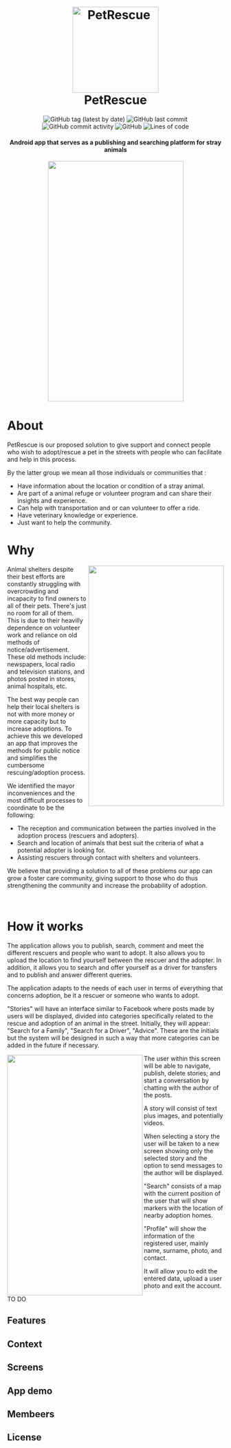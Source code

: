 <h1 align="center">
  <br>
  <img src="https://user-images.githubusercontent.com/62856022/129825346-b5a6b2c6-79bf-454f-abc5-88c084d9e39e.png" alt="PetRescue" width="200">  
  <br>
  PetRescue
  <br>
</h1>

<p align="center">
  <img alt="GitHub tag (latest by date)" src="https://img.shields.io/github/v/tag/Alvaro-Orellana/PetRescue?color=yellow">
  <img alt="GitHub last commit" src="https://img.shields.io/github/last-commit/Alvaro-Orellana/PetRescue">
  <img alt="GitHub commit activity" src="https://img.shields.io/github/commit-activity/y/Alvaro-Orellana/PetRescue?color=orange">
  <img alt="GitHub" src="https://img.shields.io/github/license/Alvaro-Orellana/PetRescue"> 
  <img alt="Lines of code" src="https://img.shields.io/tokei/lines/github/Alvaro-Orellana/PetRescue">
</p>

<h4 align="center">Android app that serves as a publishing and searching platform for stray animals</h4>

<p align="center">
<img  src="https://github.com/Alvaro-Orellana/PetRescue/blob/master/images%20for%20readme/welcome_screen.gif" width="315" height="560">  
</p>

# About 

PetRescue is our proposed solution to give support and connect people who wish to adopt/rescue a pet in the streets with people who can facilitate and help in this process. 

By the latter group we mean all those individuals or communities that :

- Have information about the location or condition of a stray animal. 
- Are part of a animal refuge or volunteer program and can share their insights and experience. 
- Can help with transportation and or can volunteer to offer a ride. 
- Have veterinary knowledge or experience.   
- Just want to help the community.

# Why
<img align="right" src="https://github.com/Alvaro-Orellana/PetRescue/blob/master/images%20for%20readme/historias_screen.gif" width="315" height="560">  

Animal shelters despite their best efforts are constantly struggling with overcrowding and incapacity to find owners to all of their pets. There's just no room for all of them. This is due to their heavilly dependence on volunteer work and reliance on old methods of notice/advertisement. These old methods include: newspapers, local radio and television stations, and photos posted in stores, animal hospitals, etc.

The best way people can help their local shelters is not with more money or more capacity but to increase adoptions. To achieve this we developed an app that 
improves the methods for public notice and simplifies the cumbersome rescuing/adoption process.

We identified the mayor inconveniences and the most difficult processes to coordinate to be the following:

- The reception and communication between the parties involved in the adoption process (rescuers and adopters).
- Search and location of animals that best suit the criteria of what a potential adopter is looking for.
- Assisting rescuers through contact with shelters and volunteers.

We believe that providing a solution to all of these problems our app can grow a foster care community, giving support to those who do thus strengthening the community and increase the probability of adoption.

<br>

# How it works

The application allows you to publish, search, comment and meet the different rescuers and people who want to adopt. It also allows you to upload the location to find yourself between the rescuer and the adopter. In addition, it allows you to search and offer yourself as a driver for transfers and to publish and answer different queries.

The application adapts to the needs of each user in terms of everything that concerns adoption, be it a rescuer or someone who wants to adopt.

"Stories" will have an interface similar to Facebook where posts made by users will be displayed, divided into categories specifically related to the rescue and adoption of an animal in the street. Initially, they will appear: "Search for a Family", "Search for a Driver", "Advice". These are the initials but the system will be designed in such a way that more categories can be added in the future if necessary.

<img align="left" src="https://github.com/Alvaro-Orellana/PetRescue/blob/master/images%20for%20readme/buscar_screen.gif" width="315" height="560">  

The user within this screen will be able to navigate, publish, delete stories; and start a conversation by chatting with the author of the posts.

A story will consist of text plus images, and potentially videos.

When selecting a story the user will be taken to a new screen showing only the selected story and the option to send messages to the author will be displayed.

"Search" consists of a map with the current position of the user that will show markers with the location of nearby adoption homes.

"Profile" will show the information of the registered user, mainly name, surname, photo, and contact.

It will allow you to edit the entered data, upload a user photo and exit the account.

TO DO
## Features
## Context
## Screens
## App demo
## Membeers 
## License




